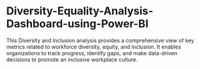 # Diversity-Equality-Analysis-Dashboard-using-Power-BI
This Diversity and Inclusion analysis provides a comprehensive view of key metrics related to workforce diversity, equity, and inclusion. It enables organizations to track progress, identify gaps, and make data-driven decisions to promote an inclusive workplace culture.
